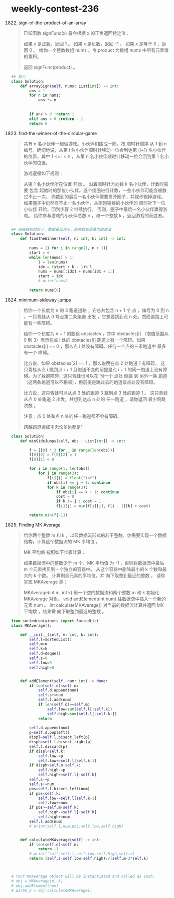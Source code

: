 # weekly-contest-236

1822. sign-of-the-product-of-an-array

> 已知函数 signFunc\(x\) 将会根据 x 的正负返回特定值：
>
> 如果 x 是正数，返回 1 。 如果 x 是负数，返回 -1 。 如果 x 是等于 0 ，返回 0 。 给你一个整数数组 nums 。令 product 为数组 nums 中所有元素值的乘积。
>
> 返回 signFunc\(product\) 。

```python
## 暴力
class Solution:
    def arraySign(self, nums: List[int]) -> int:
        ans = 1
        for n in nums:
            ans *= n
            
            
        if ans > 0 :return 1
        elif ans < 0 :return - 1
        return 0
```

1823. find-the-winner-of-the-circular-game

> 共有 n 名小伙伴一起做游戏。小伙伴们围成一圈，按 顺时针顺序 从 1 到 n 编号。确切地说，从第 i 名小伙伴顺时针移动一位会到达第 \(i+1\) 名小伙伴的位置，其中 1 &lt;= i &lt; n ，从第 n 名小伙伴顺时针移动一位会回到第 1 名小伙伴的位置。
>
> 游戏遵循如下规则：
>
> 从第 1 名小伙伴所在位置 开始 。 沿着顺时针方向数 k 名小伙伴，计数时需要 包含 起始时的那位小伙伴。逐个绕圈进行计数，一些小伙伴可能会被数过不止一次。 你数到的最后一名小伙伴需要离开圈子，并视作输掉游戏。 如果圈子中仍然有不止一名小伙伴，从刚刚输掉的小伙伴的 顺时针下一位 小伙伴 开始，回到步骤 2 继续执行。 否则，圈子中最后一名小伙伴赢得游戏。 给你参与游戏的小伙伴总数 n ，和一个整数 k ，返回游戏的获胜者。

```python

## 直接模拟就好了，数据量比较少，前两题都是暴力的做法 
class Solution:
    def findTheWinner(self, n: int, k: int) -> int:
        
        nums = [i for i in range(1, n + 1)]
        start = 0
        while len(nums) > 1:
            l = len(nums)
            idx = (start + k - 1)% l
            nums = nums[:idx] + nums[idx + 1:]
            start = idx
            # print(nums)
            
        return nums[0]
```

1824. minimum-sideway-jumps

> 给你一个长度为 n 的 3 跑道道路 ，它总共包含 n + 1 个 点 ，编号为 0 到 n 。一只青蛙从 0 号点第二条跑道 出发 ，它想要跳到点 n 处。然而道路上可能有一些障碍。
>
> 给你一个长度为 n + 1 的数组 obstacles ，其中 obstacles\[i\] （取值范围从 0 到 3）表示在点 i 处的 obstacles\[i\] 跑道上有一个障碍。如果 obstacles\[i\] == 0 ，那么点 i 处没有障碍。任何一个点的三条跑道中 最多有一个 障碍。
>
> 比方说，如果 obstacles\[2\] == 1 ，那么说明在点 2 处跑道 1 有障碍。 这只青蛙从点 i 跳到点 i + 1 且跑道不变的前提是点 i + 1 的同一跑道上没有障碍。为了躲避障碍，这只青蛙也可以在 同一个 点处 侧跳 到 另外一条 跑道（这两条跑道可以不相邻），但前提是跳过去的跑道该点处没有障碍。
>
> 比方说，这只青蛙可以从点 3 处的跑道 3 跳到点 3 处的跑道 1 。 这只青蛙从点 0 处跑道 2 出发，并想到达点 n 处的 任一跑道 ，请你返回 最少侧跳次数 。
>
> 注意：点 0 处和点 n 处的任一跑道都不会有障碍。
>
> 跨越跑道德成本无论多远都是1

```python
class Solution:
    def minSideJumps(self, obs : List[int]) -> int:

        f = [[0] * 3 for _ in range(len(obs))]
        f[0][0] = f[0][2] = 1
        f[0][1] = 0

        for i in range(1, len(obs)):
            for j in range(3):
                f[i][j] = float("inf")
                if obs[i] == j + 1: continue 
                for k in range(3):
                    if obs[i] == k + 1: continue
                    cost = 0 
                    if k != j : cost = 1
                    f[i][j] = min(f[i][j], f[i - 1][k] + cost)

        return min(f[-1])
```

1825. Finding MK Average

> 给你两个整数 m 和 k ，以及数据流形式的若干整数。你需要实现一个数据结构，计算这个数据流的 MK 平均值 。
>
> MK 平均值 按照如下步骤计算：
>
> 如果数据流中的整数少于 m 个，MK 平均值 为 -1 ，否则将数据流中最后 m 个元素拷贝到一个独立的容器中。 从这个容器中删除最小的 k 个数和最大的 k 个数。 计算剩余元素的平均值，并 向下取整到最近的整数 。 请你实现 MKAverage 类：
>
> MKAverage\(int m, int k\) 用一个空的数据流和两个整数 m 和 k 初始化 MKAverage 对象。 void addElement\(int num\) 往数据流中插入一个新的元素 num 。 int calculateMKAverage\(\) 对当前的数据流计算并返回 MK 平均数 ，结果需 向下取整到最近的整数 。

```python
from sortedcontainers import SortedList
class MKAverage():

    def __init__(self, m: int, k: int):
        self.l=SortedList()
        self.m=m
        self.k=k
        self.d=deque()
        self.s=0
        self.low=0
        self.high=0


    def addElement(self, num: int) -> None:
        if len(self.d)<self.m:
            self.d.append(num)
            self.s+=num
            self.l.add(num)
            if len(self.d)==self.m:
                self.low=sum(self.l[:self.k])
                self.high=sum(self.l[-self.k:])
            return
        
        self.d.append(num)
        p=self.d.popleft()
        displ=self.l.bisect_left(p)
        disph=self.l.bisect_right(p)
        self.l.discard(p)
        if displ<self.k:
            self.low-=p
            self.low+=self.l[self.k-1]
        if disph>self.m-self.k:
            self.high-=p
            self.high+=self.l[-self.k]
        self.s-=p
        self.s+=num
        pos=self.l.bisect_left(num)
        if pos<self.k:
            self.low-=self.l[self.k-1]
            self.low+=num
        if pos>=self.m-self.k:
            self.high-=self.l[-self.k]
            self.high+=num
        self.l.add(num)
        # print(self.l,num,pos,self.low,self.high)


    def calculateMKAverage(self) -> int:
        if len(self.d)<self.m:
            return -1
        # print('cal',self.l,self.low,self.high,self.s)
        return (self.s-self.low-self.high)//(self.m-2*self.k)



# Your MKAverage object will be instantiated and called as such:
# obj = MKAverage(m, k)
# obj.addElement(num)
# param_2 = obj.calculateMKAverage()
```


